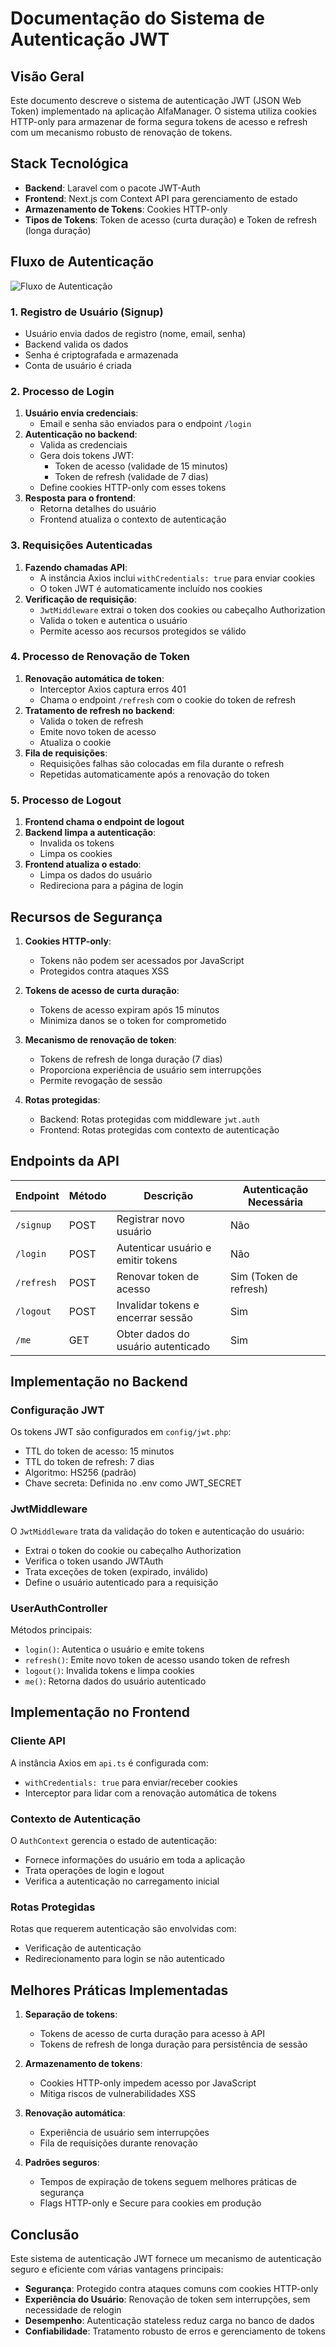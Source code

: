 # Documentação do Sistema de Autenticação JWT

## Visão Geral

Este documento descreve o sistema de autenticação JWT (JSON Web Token) implementado na aplicação AlfaManager. O sistema utiliza cookies HTTP-only para armazenar de forma segura tokens de acesso e refresh com um mecanismo robusto de renovação de tokens.

## Stack Tecnológica

- **Backend**: Laravel com o pacote JWT-Auth
- **Frontend**: Next.js com Context API para gerenciamento de estado
- **Armazenamento de Tokens**: Cookies HTTP-only
- **Tipos de Tokens**: Token de acesso (curta duração) e Token de refresh (longa duração)

## Fluxo de Autenticação

![Fluxo de Autenticação](https://mermaid.ink/img/pako:eNqFksFuwjAMhl8l8mnTUO-VEBIbQluZxo07pMZrRJu4SlxgVdl7b1oQDDRtn-T_-_3ZlnNUxiGqUNuD4-ZN-GCZgG9Gxlj76OkKl0_wZoT2CdJB4_S5bZa8uBj25v3rHhxmPG0P7qjb3T_E6lzvvR3Aa9DUOGzAuYR5-SSZ6K63QUedJ-FPoJjISB-VFbBjCjEJalYGVjDa6AFQszW4UWbYOwtJC-J1Vn3KU5p2cKx1j5D5gIcPSNMgHKn0ZSPd1vDXFOMnTrxW0vSEtYmxU-mLcDLMGRV-aVQ0rJqIcE8JZvMWvRZfaKV0Qa-_1LJl_JYSZ_2jqulLnuSre1bUYLMo82U-y9KbnNIsybJrpz9w9qhQNFg52ZC_NDMUwcqQ2CzXpUYVZNZbFJJVyPhCcx-5Cj-dxQ18v7lXpWVbSVV_wT_X5Q1VG-cBxlFZ4FodRa1Rvc9uZ7ezaZ5W-fJ8UVdZWuXVdL2uqnS9zK_-ADVDtGs?type=png)

### 1. Registro de Usuário (Signup)

- Usuário envia dados de registro (nome, email, senha)
- Backend valida os dados
- Senha é criptografada e armazenada
- Conta de usuário é criada

### 2. Processo de Login

1. **Usuário envia credenciais**:
   - Email e senha são enviados para o endpoint `/login`
2. **Autenticação no backend**:
   - Valida as credenciais
   - Gera dois tokens JWT:
     - Token de acesso (validade de 15 minutos)
     - Token de refresh (validade de 7 dias)
   - Define cookies HTTP-only com esses tokens
3. **Resposta para o frontend**:
   - Retorna detalhes do usuário
   - Frontend atualiza o contexto de autenticação

### 3. Requisições Autenticadas

1. **Fazendo chamadas API**:
   - A instância Axios inclui `withCredentials: true` para enviar cookies
   - O token JWT é automaticamente incluído nos cookies
2. **Verificação de requisição**:
   - `JwtMiddleware` extrai o token dos cookies ou cabeçalho Authorization
   - Valida o token e autentica o usuário
   - Permite acesso aos recursos protegidos se válido

### 4. Processo de Renovação de Token

1. **Renovação automática de token**:
   - Interceptor Axios captura erros 401
   - Chama o endpoint `/refresh` com o cookie do token de refresh
2. **Tratamento de refresh no backend**:
   - Valida o token de refresh
   - Emite novo token de acesso
   - Atualiza o cookie
3. **Fila de requisições**:
   - Requisições falhas são colocadas em fila durante o refresh
   - Repetidas automaticamente após a renovação do token

### 5. Processo de Logout

1. **Frontend chama o endpoint de logout**
2. **Backend limpa a autenticação**:
   - Invalida os tokens
   - Limpa os cookies
3. **Frontend atualiza o estado**:
   - Limpa os dados do usuário
   - Redireciona para a página de login

## Recursos de Segurança

1. **Cookies HTTP-only**:

   - Tokens não podem ser acessados por JavaScript
   - Protegidos contra ataques XSS

2. **Tokens de acesso de curta duração**:

   - Tokens de acesso expiram após 15 minutos
   - Minimiza danos se o token for comprometido

3. **Mecanismo de renovação de token**:

   - Tokens de refresh de longa duração (7 dias)
   - Proporciona experiência de usuário sem interrupções
   - Permite revogação de sessão

4. **Rotas protegidas**:
   - Backend: Rotas protegidas com middleware `jwt.auth`
   - Frontend: Rotas protegidas com contexto de autenticação

## Endpoints da API

| Endpoint   | Método | Descrição                          | Autenticação Necessária |
| ---------- | ------ | ---------------------------------- | ----------------------- |
| `/signup`  | POST   | Registrar novo usuário             | Não                     |
| `/login`   | POST   | Autenticar usuário e emitir tokens | Não                     |
| `/refresh` | POST   | Renovar token de acesso            | Sim (Token de refresh)  |
| `/logout`  | POST   | Invalidar tokens e encerrar sessão | Sim                     |
| `/me`      | GET    | Obter dados do usuário autenticado | Sim                     |

## Implementação no Backend

### Configuração JWT

Os tokens JWT são configurados em `config/jwt.php`:

- TTL do token de acesso: 15 minutos
- TTL do token de refresh: 7 dias
- Algoritmo: HS256 (padrão)
- Chave secreta: Definida no .env como JWT_SECRET

### JwtMiddleware

O `JwtMiddleware` trata da validação do token e autenticação do usuário:

- Extrai o token do cookie ou cabeçalho Authorization
- Verifica o token usando JWTAuth
- Trata exceções de token (expirado, inválido)
- Define o usuário autenticado para a requisição

### UserAuthController

Métodos principais:

- `login()`: Autentica o usuário e emite tokens
- `refresh()`: Emite novo token de acesso usando token de refresh
- `logout()`: Invalida tokens e limpa cookies
- `me()`: Retorna dados do usuário autenticado

## Implementação no Frontend

### Cliente API

A instância Axios em `api.ts` é configurada com:

- `withCredentials: true` para enviar/receber cookies
- Interceptor para lidar com a renovação automática de tokens

### Contexto de Autenticação

O `AuthContext` gerencia o estado de autenticação:

- Fornece informações do usuário em toda a aplicação
- Trata operações de login e logout
- Verifica a autenticação no carregamento inicial

### Rotas Protegidas

Rotas que requerem autenticação são envolvidas com:

- Verificação de autenticação
- Redirecionamento para login se não autenticado

## Melhores Práticas Implementadas

1. **Separação de tokens**:

   - Tokens de acesso de curta duração para acesso à API
   - Tokens de refresh de longa duração para persistência de sessão

2. **Armazenamento de tokens**:

   - Cookies HTTP-only impedem acesso por JavaScript
   - Mitiga riscos de vulnerabilidades XSS

3. **Renovação automática**:

   - Experiência de usuário sem interrupções
   - Fila de requisições durante renovação

4. **Padrões seguros**:
   - Tempos de expiração de tokens seguem melhores práticas de segurança
   - Flags HTTP-only e Secure para cookies em produção

## Conclusão

Este sistema de autenticação JWT fornece um mecanismo de autenticação seguro e eficiente com várias vantagens principais:

- **Segurança**: Protegido contra ataques comuns com cookies HTTP-only
- **Experiência do Usuário**: Renovação de token sem interrupções, sem necessidade de relogin
- **Desempenho**: Autenticação stateless reduz carga no banco de dados
- **Confiabilidade**: Tratamento robusto de erros e gerenciamento de tokens

